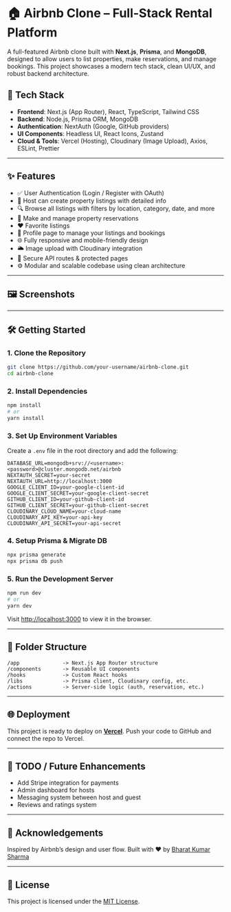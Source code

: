 # 🏠 Airbnb Clone – Full-Stack Rental Platform

A full-featured Airbnb clone built with **Next.js**, **Prisma**, and **MongoDB**, designed to allow users to list properties, make reservations, and manage bookings. This project showcases a modern tech stack, clean UI/UX, and robust backend architecture.

## 🚀 Tech Stack

* **Frontend**: Next.js (App Router), React, TypeScript, Tailwind CSS
* **Backend**: Node.js, Prisma ORM, MongoDB
* **Authentication**: NextAuth (Google, GitHub providers)
* **UI Components**: Headless UI, React Icons, Zustand
* **Cloud & Tools**: Vercel (Hosting), Cloudinary (Image Upload), Axios, ESLint, Prettier

---

## ✨ Features

* ✅ User Authentication (Login / Register with OAuth)
* 🏨 Host can create property listings with detailed info
* 🔍 Browse all listings with filters by location, category, date, and more
* 📅 Make and manage property reservations
* ❤️ Favorite listings
* 👤 Profile page to manage your listings and bookings
* 🌐 Fully responsive and mobile-friendly design
* 🌥 Image upload with Cloudinary integration
* 🔐 Secure API routes & protected pages
* ⚙️ Modular and scalable codebase using clean architecture

---

## 🖼️ Screenshots
---

## 🛠️ Getting Started

### 1. Clone the Repository

```bash
git clone https://github.com/your-username/airbnb-clone.git
cd airbnb-clone
```

### 2. Install Dependencies

```bash
npm install
# or
yarn install
```

### 3. Set Up Environment Variables

Create a `.env` file in the root directory and add the following:

```env
DATABASE_URL=mongodb+srv://<username>:<password>@cluster.mongodb.net/airbnb
NEXTAUTH_SECRET=your-secret
NEXTAUTH_URL=http://localhost:3000
GOOGLE_CLIENT_ID=your-google-client-id
GOOGLE_CLIENT_SECRET=your-google-client-secret
GITHUB_CLIENT_ID=your-github-client-id
GITHUB_CLIENT_SECRET=your-github-client-secret
CLOUDINARY_CLOUD_NAME=your-cloud-name
CLOUDINARY_API_KEY=your-api-key
CLOUDINARY_API_SECRET=your-api-secret
```

### 4. Setup Prisma & Migrate DB

```bash
npx prisma generate
npx prisma db push
```

### 5. Run the Development Server

```bash
npm run dev
# or
yarn dev
```

Visit [http://localhost:3000](http://localhost:3000) to view it in the browser.

---

## 📁 Folder Structure

```
/app              -> Next.js App Router structure
/components       -> Reusable UI components
/hooks            -> Custom React hooks
/libs             -> Prisma client, Cloudinary config, etc.
/actions          -> Server-side logic (auth, reservation, etc.)
```

---

## 🌐 Deployment

This project is ready to deploy on **[Vercel](https://vercel.com/)**. Push your code to GitHub and connect the repo to Vercel.

---

## 📌 TODO / Future Enhancements

* Add Stripe integration for payments
* Admin dashboard for hosts
* Messaging system between host and guest
* Reviews and ratings system

---

## 🙌 Acknowledgements

Inspired by Airbnb’s design and user flow.
Built with ❤️ by [Bharat Kumar Sharma](https://www.linkedin.com/in/bharat-kumar-sharma-b23a102aa)

---

## 📄 License

This project is licensed under the [MIT License](LICENSE).
